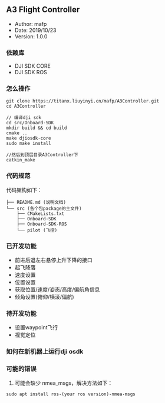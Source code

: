 ## A3 Flight Controller
- Author: mafp
- Date: 2019/10/23
- Version: 1.0.0

### 依赖库
- DJI SDK CORE
- DJI SDK ROS

### 怎么操作
```
git clone https://titanx.liuyinyi.cn/mafp/A3Controller.git
cd A3Controller

// 编译dji sdk 
cd src/Onboard-SDK
mkdir build && cd build
cmake ..
make djiosdk-core
sudo make install

//然后到顶层目录A3Controller下
catkin_make
```

### 代码规范
代码架构如下：
```
├── README.md (说明文档)
└── src (各个包package的主文件)
    ├── CMakeLists.txt 
    ├── Onboard-SDK
    ├── Onboard-SDK-ROS
    └── pilot (飞控)
```
### 已开发功能
- 前进后退左右悬停上升下降的接口
- 起飞降落
- 速度设置
- 位置设置
- 获取位置/速度/姿态/高度/偏航角信息
- 倾角设置(俯仰/横滚/偏航)
### 待开发功能
- 设置waypoint飞行
- 视觉定位
  
### 如何在新机器上运行dji osdk
### 可能的错误
1. 可能会缺少 nmea_msgs，解决方法如下：
```
sudo apt install ros-(your ros version)-nmea-msgs
```